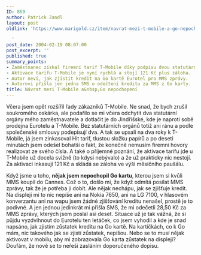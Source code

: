 ```yaml
---
ID: 869
author: Patrick Zandl
layout: post
oldlink: 'https://www.marigold.cz/item/navrat-mezi-t-mobile-a-go-nepochopeni

  '
post_date: 2004-02-19 08:07:00
post_excerpt: ''
published: true
summary_points:
- Zaměstnanec získal firemní tarif T-Mobile díky podpisu dvou statutárních orgánů.
- Aktivace tarifu T-Mobile je nyní rychlá a stojí 121 Kč plus záloha.
- Autor neví, jak zjistit kredit na Go kartě Eurotel pro MMS zprávy.
- Autorovi přišla jen jedna SMS o odečtení kreditu za MMS z Go karty.
title: Návrat mezi T-Mobile a&nbsp;Go nepochopení
---
```


<p>
Včera jsem opět rozšířil řady zákazníků T-Mobile. Ne snad, že bych zrušil soukromého oskárka, ale podařilo se mi včera odchytit dva statutární orgány mého zaměstnavatele a dotlačit je do Jindřišské, kde je naproti sobě prodejna Eurotelu a T-Mobile. Bez statutárních orgánů totiž ani ránu a podle společenské smlouvy podepisují dva. A tak se upsali na dva roky k T-Mobile, já jsem zinkasoval Hit tarif, tlustou složku papírů a po deseti minutách jsem odešel bohatší o fakt, že konečně nemusím firemní hovory realizovat ze svého čísla. A také o příjemné poznání, že aktivace tarifu jde u T-Mobile už docela svižně (to kdysi nebývalo) a že už prakticky nic nestojí. Za aktivaci inkasují 121 Kč a skládá se záloha ve výši měsíčního paušálu. </p>

<p>
Když jsme u toho, <STRONG>nějak jsem nepochopil Go kartu</STRONG>, kterou jsem si kvůli MMS koupil do Cannes. Což o to, došlo mi, že když odmítá posílat MMS zprávy, tak že je potřeba ji dobít. Ale nějak nechápu, jak se zjišťuje kredit. Na displeji mi to nic nepíše ani na Nokia 7650, ani na LG 7100, v hlasovém konverzantu ani na wapu jsem žádné zjišťování kreditu nenašel, prostě je to podivné. A jen jednou jedinkrát mi přišla SMS, že mi odečetli 28,50 Kč za MMS zprávy, kterých jsem poslal asi deset. Situace už je tak vážná, že si půjdu vyzdvihnout do Eurotelu ten letáček, co jsem vyhodil a kde je snad napsáno, jak zjistím zůstatek kreditu na Go kartě. Na kartičkách, co k Go mám, nic takového jak se zjistí zůstatek, nepíšou. Nebo se to musí nějak aktivovat v mobilu, aby mi zobrazovala Go karta zůstatek na displeji? Doufám, že nově se to neřeší zasláním doporučeného dopisu. </p>